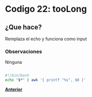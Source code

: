 # Codigo 22: tooLong

## ¿Que hace?
Remplaza el echo y funciona como input
### **Observaciones**
Ninguna
```bash

#!/bin/bash
echo "$*" | awk '{ printf "%s", $0 }'

```
**[Anterior](https://github.com/SPM-UPVictoria/test-git-itsHaydo)**


